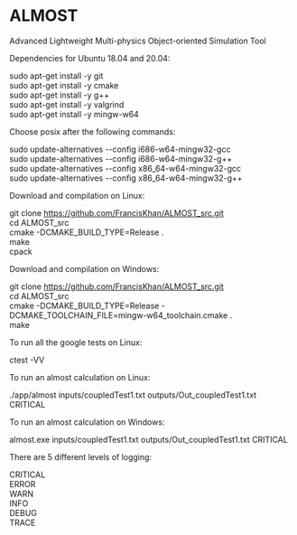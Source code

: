 # ALMOST
Advanced Lightweight Multi-physics Object-oriented Simulation Tool

Dependencies for Ubuntu 18.04 and 20.04:

sudo apt-get install -y git\
sudo apt-get install -y cmake\
sudo apt-get install -y g++\
sudo apt-get install -y valgrind \
sudo apt-get install -y mingw-w64 

Choose posix after the following commands:

sudo update-alternatives --config i686-w64-mingw32-gcc \
sudo update-alternatives --config i686-w64-mingw32-g++ \
sudo update-alternatives --config x86_64-w64-mingw32-gcc \
sudo update-alternatives --config x86_64-w64-mingw32-g++

Download and compilation on Linux:

git clone https://github.com/FrancisKhan/ALMOST_src.git \
cd ALMOST_src\
cmake -DCMAKE_BUILD_TYPE=Release . \
make \
cpack

Download and compilation on Windows:

git clone https://github.com/FrancisKhan/ALMOST_src.git \
cd ALMOST_src \
cmake -DCMAKE_BUILD_TYPE=Release -DCMAKE_TOOLCHAIN_FILE=mingw-w64_toolchain.cmake . \
make

To run all the google tests on Linux:

ctest -VV 

To run an almost calculation on Linux:

./app/almost inputs/coupledTest1.txt outputs/Out_coupledTest1.txt CRITICAL

To run an almost calculation on Windows:

almost.exe inputs/coupledTest1.txt outputs/Out_coupledTest1.txt CRITICAL

There are 5 different levels of logging:

CRITICAL \
ERROR \
WARN \
INFO \
DEBUG \
TRACE


